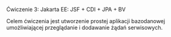 Ćwiczenie 3: Jakarta EE: JSF + CDI + JPA + BV

Celem ćwiczenia jest utworzenie prostej aplikacji bazodanowej umożliwiającej przeglądanie
i dodawanie żądań serwisowych.
